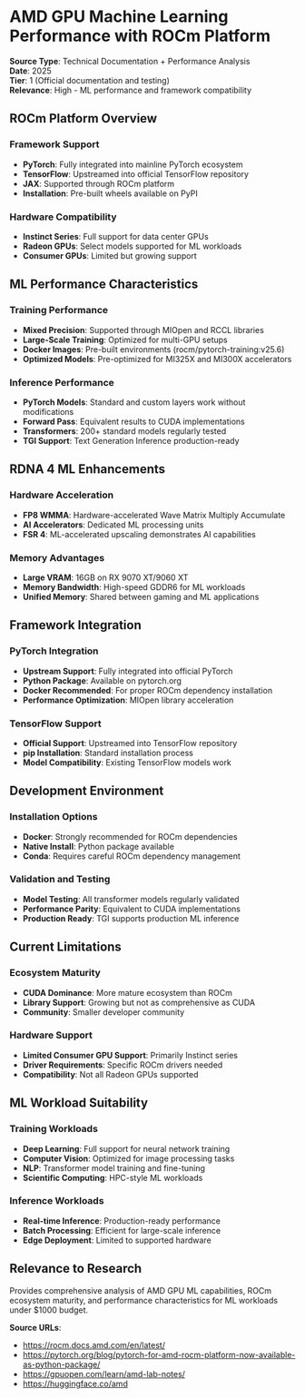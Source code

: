 # AMD GPU Machine Learning Performance with ROCm Platform

**Source Type**: Technical Documentation + Performance Analysis  
**Date**: 2025  
**Tier**: 1 (Official documentation and testing)  
**Relevance**: High - ML performance and framework compatibility

## ROCm Platform Overview

### Framework Support
- **PyTorch**: Fully integrated into mainline PyTorch ecosystem
- **TensorFlow**: Upstreamed into official TensorFlow repository
- **JAX**: Supported through ROCm platform
- **Installation**: Pre-built wheels available on PyPI

### Hardware Compatibility
- **Instinct Series**: Full support for data center GPUs
- **Radeon GPUs**: Select models supported for ML workloads
- **Consumer GPUs**: Limited but growing support

## ML Performance Characteristics

### Training Performance
- **Mixed Precision**: Supported through MIOpen and RCCL libraries
- **Large-Scale Training**: Optimized for multi-GPU setups
- **Docker Images**: Pre-built environments (rocm/pytorch-training:v25.6)
- **Optimized Models**: Pre-optimized for MI325X and MI300X accelerators

### Inference Performance
- **PyTorch Models**: Standard and custom layers work without modifications
- **Forward Pass**: Equivalent results to CUDA implementations
- **Transformers**: 200+ standard models regularly tested
- **TGI Support**: Text Generation Inference production-ready

## RDNA 4 ML Enhancements

### Hardware Acceleration
- **FP8 WMMA**: Hardware-accelerated Wave Matrix Multiply Accumulate
- **AI Accelerators**: Dedicated ML processing units
- **FSR 4**: ML-accelerated upscaling demonstrates AI capabilities

### Memory Advantages
- **Large VRAM**: 16GB on RX 9070 XT/9060 XT
- **Memory Bandwidth**: High-speed GDDR6 for ML workloads
- **Unified Memory**: Shared between gaming and ML applications

## Framework Integration

### PyTorch Integration
- **Upstream Support**: Fully integrated into official PyTorch
- **Python Package**: Available on pytorch.org
- **Docker Recommended**: For proper ROCm dependency installation
- **Performance Optimization**: MIOpen library acceleration

### TensorFlow Support
- **Official Support**: Upstreamed into TensorFlow repository
- **pip Installation**: Standard installation process
- **Model Compatibility**: Existing TensorFlow models work

## Development Environment

### Installation Options
- **Docker**: Strongly recommended for ROCm dependencies
- **Native Install**: Python package available
- **Conda**: Requires careful ROCm dependency management

### Validation and Testing
- **Model Testing**: All transformer models regularly validated
- **Performance Parity**: Equivalent to CUDA implementations
- **Production Ready**: TGI supports production ML inference

## Current Limitations

### Ecosystem Maturity
- **CUDA Dominance**: More mature ecosystem than ROCm
- **Library Support**: Growing but not as comprehensive as CUDA
- **Community**: Smaller developer community

### Hardware Support
- **Limited Consumer GPU Support**: Primarily Instinct series
- **Driver Requirements**: Specific ROCm drivers needed
- **Compatibility**: Not all Radeon GPUs supported

## ML Workload Suitability

### Training Workloads
- **Deep Learning**: Full support for neural network training
- **Computer Vision**: Optimized for image processing tasks
- **NLP**: Transformer model training and fine-tuning
- **Scientific Computing**: HPC-style ML workloads

### Inference Workloads
- **Real-time Inference**: Production-ready performance
- **Batch Processing**: Efficient for large-scale inference
- **Edge Deployment**: Limited to supported hardware

## Relevance to Research

Provides comprehensive analysis of AMD GPU ML capabilities, ROCm ecosystem maturity, and performance characteristics for ML workloads under $1000 budget.

**Source URLs**:
- https://rocm.docs.amd.com/en/latest/
- https://pytorch.org/blog/pytorch-for-amd-rocm-platform-now-available-as-python-package/
- https://gpuopen.com/learn/amd-lab-notes/
- https://huggingface.co/amd